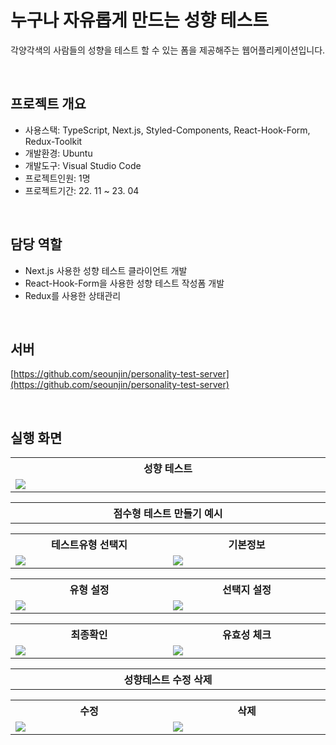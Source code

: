 # 누구나 자유롭게 만드는 성향 테스트
각양각색의 사람들의 성향을 테스트 할 수 있는 폼을 제공해주는 웹어플리케이션입니다.

<br/>

프로젝트 개요
-----------
- 사용스택: TypeScript, Next.js, Styled-Components, React-Hook-Form, Redux-Toolkit
- 개발환경: Ubuntu
- 개발도구: Visual Studio Code
- 프로젝트인원: 1명
- 프로젝트기간: 22. 11 ~ 23. 04

<br/>

담당 역할
-----------
- Next.js 사용한 성향 테스트 클라이언트 개발
- React-Hook-Form을 사용한 성향 테스트 작성폼 개발
- Redux를 사용한 상태관리

<br/>

서버
-----------
[https://github.com/seounjin/personality-test-server](https://github.com/seounjin/personality-test-server)

<br/>

실행 화면
-----------

<table align="center">
  <tr>
    <th align="center" width="642px">성향 테스트</th>
  </tr>
  <tr>
    <td><img src="https://user-images.githubusercontent.com/39517396/232967176-75876fdd-3e0a-4bd0-a0b7-73b66b13a0c5.gif" /></td>
  </tr>
</table>

<table>
  <tr>
    <th align="center" width="1284px">점수형 테스트 만들기 예시</th>
  </tr>
</table>
<table>
  <tr>
    <th align="center" width="642px">테스트유형 선택지</th>
    <th align="center" width="642px">기본정보</th>
  </tr>
  <tr>
    <td><img src="https://user-images.githubusercontent.com/39517396/232975617-cb327572-223d-4fd3-a045-0a45b4f58076.PNG"></td>
    <td><img src="https://user-images.githubusercontent.com/39517396/232975738-f2a08401-d973-426c-b3e6-52f89e78be85.gif"></td>
  </tr>
</table>
<table>
  <tr>
    <th align="center" width="642px">유형 설정</th>
    <th align="center" width="642px">선택지 설정</th>
  </tr>
  <tr>
    <td><img src="https://user-images.githubusercontent.com/39517396/232977043-df46b871-31d8-413f-8ca2-95323ca355be.gif"></td>
    <td><img src="https://user-images.githubusercontent.com/39517396/232976373-4a9ab591-d2ff-4819-88d6-985d125881c8.gif"></td>
  </tr>
</table>
<table>
  <tr>
    <th align="center" width="642px">최종확인</th>
    <th align="center" width="642px">유효성 체크</th>
  </tr>
  <tr>
    <td><img src="https://user-images.githubusercontent.com/39517396/232977487-7c34e705-c682-4d6f-9e1d-cc819127a70f.gif"></td>
    <td><img src="https://user-images.githubusercontent.com/39517396/232979584-6b7a6b51-8ca1-424e-8ea2-35be15657107.gif"></td>
  </tr>
</table>

<table>
  <tr>
    <th align="center" width="1284px">성향테스트 수정 삭제</th>
  </tr>
</table>

<table>
  <tr>
    <th align="center" width="642px">수정</th>
    <th align="center" width="642px">삭제</th>
  </tr>
  <tr>
    <td><img src="https://user-images.githubusercontent.com/39517396/232985130-34af41e4-48e5-40ec-9abf-2fca976b03cb.gif"></td>
    <td><img src="https://user-images.githubusercontent.com/39517396/232985122-8a0f02bd-a05e-443f-a3e5-93cfd6a479cb.gif"></td>
  </tr>
</table>


